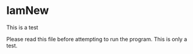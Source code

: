 # IamNew
This is a test

Please read this file before attempting to run the program. 
This is only a test.
